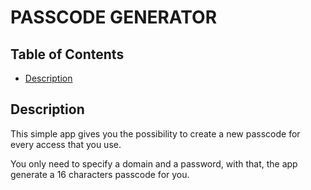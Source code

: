 PASSCODE GENERATOR
==================

Table of Contents
-----------------

* [Description](#description)

<a name="description"></a>Description
-------------------------------------

This simple app gives you the possibility to create a new passcode for every access that you use.

You only need to specify a domain and a password, with that, the app generate a 16 characters passcode for you.